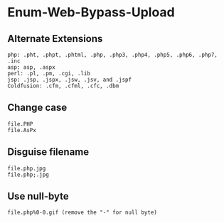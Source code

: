 # Enum-Web-Bypass-Upload

## Alternate Extensions

```
php: .pht, .phpt, .phtml, .php, .php3, .php4, .php5, .php6, .php7, .inc
asp: asp, .aspx
perl: .pl, .pm, .cgi, .lib
jsp: .jsp, .jspx, .jsw, .jsv, and .jspf
Coldfusion: .cfm, .cfml, .cfc, .dbm
```

## Change case

```
file.PHP
file.AsPx
```

## Disguise filename

```
file.php.jpg
file.php;.jpg
```

## Use null-byte

```
file.php%0-0.gif (remove the "-" for null byte)
```